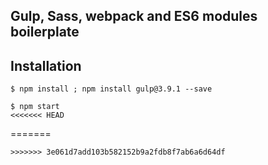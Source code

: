 ## Gulp, Sass, webpack and ES6 modules boilerplate

## Installation 

```
$ npm install ; npm install gulp@3.9.1 --save
```
```
$ npm start
<<<<<<< HEAD
```
=======
```
>>>>>>> 3e061d7add103b582152b9a2fdb8f7ab6a6d64df
